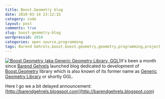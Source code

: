 ```yaml
---
title: Boost.Geometry blog
date: 2010-03-14 23:12:15
category: code
layout: post
comments: true
slug: boost-geometry-blog
wordpressid: 2014
categories: open source,programming
tags: Barend Gehrels,boost,boost.geometry,geometry,programming,project
---
```


[![Boost Geometry (aka Generic Geometry Library, GGL)](/images/logos/ggl-logo.png)](http://trac.osgeo.org/ggl/)It's been a month since [Barend Gehrels](http://www.boostcon.com/program/speakers) launched blog dedicated to development of [Boost.Geometry](http://trac.osgeo.org/ggl/) library which is also known of its former name as [Generic Geometry Library](http://industry.slashgeo.org/industry/09/02/17/1715248.shtml) or shortly GGL.


Here I go we a bit delayed announcement: [http://barendgehrels.blogspot.com](http://barendgehrels.blogspot.com)
